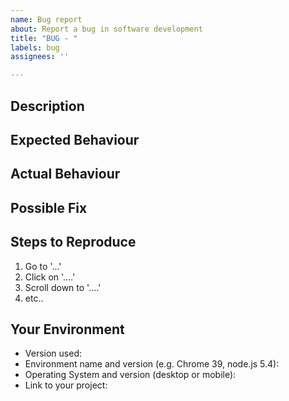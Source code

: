 ```yaml
---
name: Bug report
about: Report a bug in software development
title: "BUG - "
labels: bug
assignees: ''

---
```

<!--- Provide a general summary of the issue in the Title above -->

## Description
<!--- Provide a more detailed introduction to the issue itself, and why you consider it to be a bug. What about it is functioning incorrectly or not as expected?-->

## Expected Behaviour
<!--- Tell us what should happen -->

## Actual Behaviour
<!--- Tell us what happens instead -->

## Possible Fix
<!--- Not obligatory, but suggest a fix or reason for the bug -->

## Steps to Reproduce
<!--- Provide a link to a live example, or an unambiguous set of steps to>
<!--- reproduce this bug. Include code to reproduce, if relevant -->
1. Go to '...'
1. Click on '....'
1. Scroll down to '....'
1. etc..

## Your Environment
<!--- Include as many relevant details about the environment you experienced the bug in -->
* Version used:
* Environment name and version (e.g. Chrome 39, node.js 5.4):
* Operating System and version (desktop or mobile):
* Link to your project:
